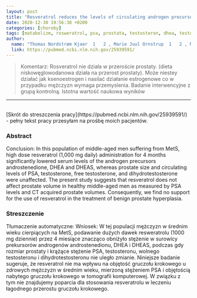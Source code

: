 ```yaml
---
layout: post
title: "Resveratrol reduces the levels of circulating androgen precursors but has no effect on, testosterone, dihydrotestosterone, PSA levels or prostate volume. A 4-month randomised trial in middle-aged men "
date: 2020-12-30 19:56:38 +0200
categories: [choroby]
tags: [matabolizm, rosweratrol, psa, prostata, testosteron, dhea, testosteron, dieta niskoewęglowodanowa]
author:
  name: "Thomas Nordstrøm Kjaer  1   2 , Marie Juul Ornstrup  1   2 , Morten Møller Poulsen  1   2 , Jens Otto Lunde Jørgensen  1   2 , David Michael Hougaard  3 , Arieh Sierra Cohen  3 , Shadman Neghabat  4 , Bjørn Richelsen  1   2 , Steen Bønløkke Pedersen  1   2 "
  link: https://pubmed.ncbi.nlm.nih.gov/25939591/
---
```

> Komentarz: Rosveratrol nie działa w przeroście prostaty.
> (dieta niskowęglowodanowa działa na przerost prostaty). 
> Może niestey działać jak ksenoestrogen i nasilać działanie estrogenowe co w przypadku mężczyzn wymaga przemyslenia.
> Badanie interwencyjne z grupą kontrolną. Istotna wartość naukowa wyników

<hr>
<br>
[Skrót do streszczenia pracy](https://pubmed.ncbi.nlm.nih.gov/25939591/) - pełny tekst pracy przesyłam na prośbę moich pacjentów.

### Abstract
Conclusion: In this population of middle-aged men suffering from MetS, high dose resveratrol (1,000 mg daily) administration for 4 months significantly lowered serum levels of the androgen precursors androstenedione, DHEA and DHEAS, whereas prostate size and circulating levels of PSA, testosterone, free testosterone, and dihydrotestosterone were unaffected. The present study suggests that resveratrol does not affect prostate volume in healthy middle-aged men as measured by PSA levels and CT acquired prostate volumes. Consequently, we find no support for the use of resveratrol in the treatment of benign prostate hyperplasia.

### Streszczenie
Tłumaczenie automatyczne:
Wniosek: W tej populacji mężczyzn w średnim wieku cierpiących na MetS, podawanie dużych dawek resweratrolu (1000 mg dziennie) przez 4 miesiące znacząco obniżyło stężenie w surowicy prekursorów androgenów androstenedionu, DHEA i DHEAS, podczas gdy rozmiar prostaty i krążące stężenie PSA, testosteronu, wolnego testosteronu i dihydrotestosteronu nie uległo zmianie. Niniejsze badanie sugeruje, że resveratrol nie ma wpływu na objętość gruczołu krokowego u zdrowych mężczyzn w średnim wieku, mierzoną stężeniem PSA i objętością nabytego gruczołu krokowego w tomografii komputerowej. W związku z tym nie znajdujemy poparcia dla stosowania resveratrolu w leczeniu łagodnego przerostu gruczołu krokowego.

